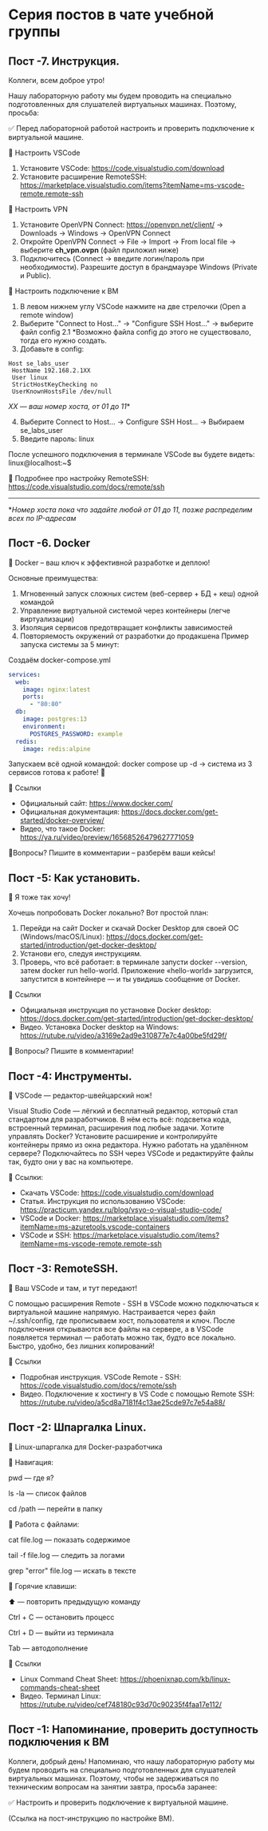 # Серия постов в чате учебной группы

## Пост -7. Инструкция.

Коллеги, всем доброе утро!

Нашу лабораторную работу мы будем проводить на специально подготовленных для слушателей виртуальных машинах. Поэтому, просьба:

✅ Перед лабораторной работой настроить и проверить подключение к виртуальной машине.

🔹 Настроить VSCode

1. Установите VSCode: https://code.visualstudio.com/download
2. Установите расширение RemoteSSH: https://marketplace.visualstudio.com/items?itemName=ms-vscode-remote.remote-ssh

🔹 Настроить VPN

1. Установите OpenVPN Connect: https://openvpn.net/client/ → Downloads → Windows → OpenVPN Connect
2. Откройте OpenVPN Connect → File → Import → From local file → выберите **ch_vpn.ovpn** (файл приложил ниже)
3. Подключитесь (Connect → введите логин/пароль при необходимости). Разрешите доступ в брандмауэре Windows (Private и Public).

🔹 Настроить подключение к ВМ

1. В левом нижнем углу VSCode нажмите на две стрелочки (Open a remote window)
2. Выберите "Connect to Host..." → "Configure SSH Host..." → выберите файл config
   2.1 \*Возможно файла config до этого не существовало, тогда его нужно создать.
3. Добавьте в config:

```
Host se_labs_user
 HostName 192.168.2.1XX
 User linux
 StrictHostKeyChecking no
 UserKnownHostsFile /dev/null
```

_XX — ваш номер хоста, от 01 до 11_\*

4. Выберите Connect to Host... → Configure SSH Host... → Выбираем se_labs_user
5. Введите пароль: linux

После успешного подключения в терминале VSCode вы будете видеть: linux@localhost:~$

🔗 Подробнее про настройку RemoteSSH: https://code.visualstudio.com/docs/remote/ssh

---

\*_Номер хоста пока что задайте любой от 01 до 11, позже распределим всех по IP-адресам_

## Пост -6. Docker

🐋 Docker – ваш ключ к эффективной разработке и деплою!

Основные преимущества:

1. Мгновенный запуск сложных систем (веб-сервер + БД + кеш) одной командой
2. Управление виртуальной системой через контейнеры (легче виртуализации)
3. Изоляция сервисов предотвращает конфликты зависимостей
4. Повторяемость окружений от разработки до продакшена
   Пример запуска системы за 5 минут:

Создаём docker-compose.yml

```yaml
services:
  web:
    image: nginx:latest
    ports:
      - "80:80"
  db:
    image: postgres:13
    environment:
      POSTGRES_PASSWORD: example
  redis:
    image: redis:alpine
```

Запускаем всё одной командой:
docker compose up -d → система из 3 сервисов готова к работе! 🚀

🔗 Ссылки

- Официальный сайт: https://www.docker.com/
- Официальная документация: https://docs.docker.com/get-started/docker-overview/
- Видео, что такое Docker: https://ya.ru/video/preview/16568526479627771059

💬Вопросы? Пишите в комментарии – разберём ваши кейсы!

## Пост -5: Как установить.

🐋 Я тоже так хочу!

Хочешь попробовать Docker локально? Вот простой план:

1. Перейди на сайт Docker и скачай Docker Desktop для своей ОС (Windows/macOS/Linux): https://docs.docker.com/get-started/introduction/get-docker-desktop/
2. Установи его, следуя инструкциям.
3. Проверь, что всё работает: в терминале запусти docker --version, затем docker run hello-world. Приложение «hello-world» загрузится, запустится в контейнере — и ты увидишь сообщение от Docker.

🔗 Ссылки

- Официальная инструкция по установке Docker desktop: https://docs.docker.com/get-started/introduction/get-docker-desktop/
- Видео. Установка Docker desktop на Windows: https://rutube.ru/video/a3169e2ad9e310877e7c4a00be5fd29f/

💬 Вопросы? Пишите в комментарии!

## Пост -4: Инструменты.

🐋 VSCode — редактор-швейцарский нож!

Visual Studio Code — лёгкий и бесплатный редактор, который стал стандартом для разработчиков.
В нём есть всё: подсветка кода, встроенный терминал, расширения под любые задачи.
Хотите управлять Docker? Установите расширение и контролируйте контейнеры прямо из окна редактора.
Нужно работать на удалённом сервере? Подключайтесь по SSH через VSCode и редактируйте файлы так, будто они у вас на компьютере.

🔗 Ссылки:

- Скачать VSCode: https://code.visualstudio.com/download
- Статья. Инструкция по использованию VSCode: https://practicum.yandex.ru/blog/vsyo-o-visual-studio-code/
- VSCode и Docker: https://marketplace.visualstudio.com/items?itemName=ms-azuretools.vscode-containers
- VSCode и SSH: https://marketplace.visualstudio.com/items?itemName=ms-vscode-remote.remote-ssh

## Пост -3: RemoteSSH.

🚀 Ваш VSCode и там, и тут передают!

С помощью расширения Remote - SSH в VSCode можно подключаться к виртуальной машине напрямую.
Настраивается через файл ~/.ssh/config, где прописываем хост, пользователя и ключ.
После подключения открываются все файлы на сервере, а в VSCode появляется терминал — работать можно так, будто все локально.
Быстро, удобно, без лишних копирований!

🔗 Ссылки

- Подробная инструкция. VSCode Remote - SSH: https://code.visualstudio.com/docs/remote/ssh
- Видео. Подключение к хостингу в VS Code с помощью Remote SSH: https://rutube.ru/video/a5cd8a7181f4c13ae25cde97c7e54a88/

## Пост -2: Шпаргалка Linux.

🐧 Linux-шпаргалка для Docker-разработчика

🔹 Навигация:

pwd — где я?

ls -la — список файлов

cd /path — перейти в папку

🔹 Работа с файлами:

cat file.log — показать содержимое

tail -f file.log — следить за логами

grep "error" file.log — искать в тексте

🔹 Горячие клавиши:

⬆️ — повторить предыдущую команду

Ctrl + C — остановить процесс

Ctrl + D — выйти из терминала

Tab — автодополнение

🔗 Ссылки

- Linux Command Cheat Sheet: https://phoenixnap.com/kb/linux-commands-cheat-sheet
- Видео. Терминал Linux: https://rutube.ru/video/cef748180c93d70c90235f4faa17e112/

## Пост -1: Напоминание, проверить доступность подключения к ВМ

Коллеги, добрый день! Напоминаю, что нашу лабораторную работу мы будем проводить на специально подготовленных для слушателей виртуальных машинах. Поэтому, чтобы не задерживаться по техническим вопросам на занятии завтра, просьба заранее:

✅ Настроить и проверить подключение к виртуальной машине.

(Ссылка на пост-инструкцию по настройке ВМ).

